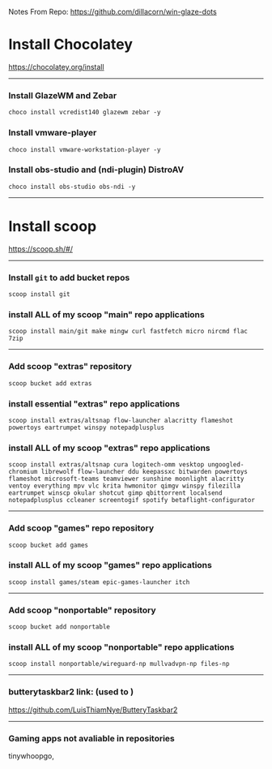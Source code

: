 Notes From Repo: https://github.com/dillacorn/win-glaze-dots

# Install Chocolatey
https://chocolatey.org/install

---

### Install GlazeWM and Zebar
```choco_install
choco install vcredist140 glazewm zebar -y
```

### Install vmware-player
```choco_install
choco install vmware-workstation-player -y
```

### Install obs-studio and (ndi-plugin) DistroAV
```choco_install
choco install obs-studio obs-ndi -y
```

---

# Install scoop
https://scoop.sh/#/

---

### Install `git` to add bucket repos
```scoop_install_git
scoop install git
```

### install ALL of my scoop "main" repo applications
```scoop_install
scoop install main/git make mingw curl fastfetch micro nircmd flac 7zip
```

---

### Add scoop "extras" repository
```scoop_add_extras
scoop bucket add extras
```

### install essential "extras" repo applications
```scoop_install
scoop install extras/altsnap flow-launcher alacritty flameshot powertoys eartrumpet winspy notepadplusplus
```

### install ALL of my scoop "extras" repo applications
```scoop_install
scoop install extras/altsnap cura logitech-omm vesktop ungoogled-chromium librewolf flow-launcher ddu keepassxc bitwarden powertoys flameshot microsoft-teams teamviewer sunshine moonlight alacritty ventoy everything mpv vlc krita hwmonitor qimgv winspy filezilla eartrumpet winscp okular shotcut gimp qbittorrent localsend notepadplusplus ccleaner screentogif spotify betaflight-configurator
```

---

### Add scoop "games" repo repository
```scoop_add_games
scoop bucket add games
```

### install ALL of my scoop "games" repo applications
```
scoop install games/steam epic-games-launcher itch
```

---

### Add scoop "nonportable" repository
```scoop_add_nonportable
scoop bucket add nonportable
```

### install ALL of my scoop "nonportable" repo applications
```
scoop install nonportable/wireguard-np mullvadvpn-np files-np
```

---

### butterytaskbar2 link: (used to )
https://github.com/LuisThiamNye/ButteryTaskbar2

---

### Gaming apps not avaliable in repositories
tinywhoopgo, 
